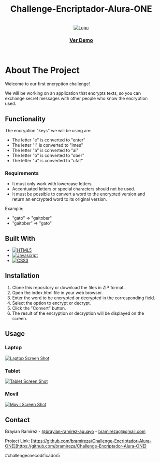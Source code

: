 <h1 align="center"> Challenge-Encriptador-Alura-ONE </h1>

<!-- PROJECT LOGO -->
<br />
<div align="center">
  
  <a href="google.com">
    <img src="assets/aluraLogo.png" alt="Logo">
  </a>
  <h3 align="center"><a href="google.com">Ver Demo</a></h2>
<br />
  </p>
</div>

# About The Project

Welcome to our first encryption challenge!

We will be working on an application that encrypts texts, so you can exchange secret messages with other people who know the encryption used.

## Functionality

The encryption "keys" we will be using are:

- The letter "e" is converted to "enter"
- The letter "i" is converted to "imes"
- The letter "a" is converted to "ai"
- The letter "o" is converted to "ober"
- The letter "u" is converted to "ufat"

### Requirements

- It must only work with lowercase letters.
- Accentuated letters or special characters should not be used.
- It must be possible to convert a word to the encrypted version and return an encrypted word to its original version.

Example:

- "gato" => "gaitober"
- "gaitober" => "gato"

## Built With

- [![HTML5][html5.com]][html5-url]
- [![Javascript][javascript.com]][javascript-url]
- [![CSS3][css3.com]][css3-url]

## Installation

1. Clone this repository or download the files in ZIP format.
2. Open the index.html file in your web browser.
3. Enter the word to be encrypted or decrypted in the corresponding field.
4. Select the option to encrypt or decrypt.
5. Click the "Convert" button.
6. The result of the encryption or decryption will be displayed on the screen.

## Usage

### Laptop

[![Laptop Screen Shot][laptop-screenshot]](https://example.com)

### Tablet

[![Tablet Screen Shot][tablet-screenshot]](https://example.com)

### Movil

[![Movil Screen Shot][movil-screenshot]](https://example.com)

## Contact

Brayian Ramírez - [@brayian-ramirez-aguayo](https://www.linkedin.com/in/brayian-ramirez-aguayo/) - bramirezag@gmail.com

Project Link: [https://github.com/bramireza/Challenge-Encriptador-Alura-ONE](https://github.com/bramireza/Challenge-Encriptador-Alura-ONE)

#challengeonecodificador5

<!-- MARKDOWN LINKS & IMAGES -->
<!-- https://www.markdownguide.org/basic-syntax/#reference-style-links -->

[html5.com]: https://img.shields.io/badge/html5-orange?style=for-the-badge&logo=html5&logoColor=white
[html5-url]: https://lenguajehtml.com/html/
[javascript.com]: https://img.shields.io/badge/javascript-yellow?style=for-the-badge&logo=javascript&logoColor=white
[javascript-url]: https://developer.mozilla.org/es/docs/Web/JavaScript
[css3.com]: https://img.shields.io/badge/CSS3-blue?style=for-the-badge&logo=CSS3&logoColor=white
[css3-url]: https://developer.mozilla.org/es/docs/Web/CSS
[laptop-screenshot]: assets/ssLaptop.png
[tablet-screenshot]: assets/ssTablet.png
[movil-screenshot]: assets/ssMovil.png
